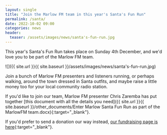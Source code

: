 ```yaml
---
layout: single
title: "Join the Marlow FM team in this year's Santa's Fun Run"
permalink: /santa/
date: 2022-10-02 09:00
categories: news
header:
  teaser: /assets/images/news/santa's-fun-run.jpg
---
```

This year's Santa's Fun Run takes place on Sunday 4th December, and we'd love you to be part of the Marlow FM team. 

![]({{ site.url }}{{ site.baseurl }}/assets/images/news/santa's-fun-run.jpg)

Join a bunch of Marlow FM presenters and listeners running, or perhaps walking, around the town dressed in Santa outfits, and maybe raise a little money too for your local community radio station. 

If you'd like to join our team, Marlow FM presenter Chris Zaremba has put together [this document with all the details you need]({{ site.url }}{{ site.baseurl }}/other_documents/Enter Marlow Santa Fun Run as part of the MarlowFM team.docx){:target="_blank"}. 

If you'd prefer to send a donation our way instead, [our fundraising page is here](https://www.justgiving.com/crowdfunding/marlowfm-runningteam-1){:target="_blank"}. 